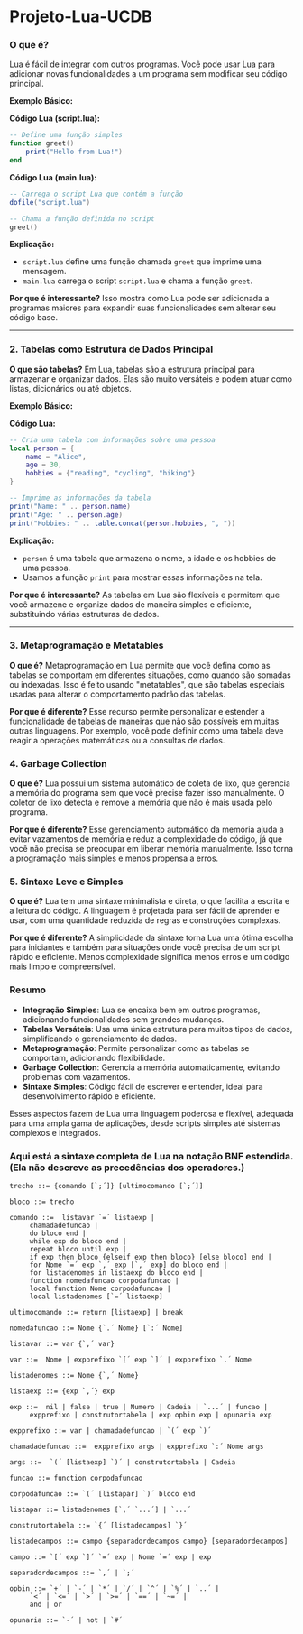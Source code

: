 # Projeto-Lua-UCDB
### O que é?

Lua é fácil de integrar com outros programas. Você pode usar Lua para adicionar novas funcionalidades a um programa sem modificar seu código principal.

**Exemplo Básico:**

**Código Lua (script.lua):**

```lua
-- Define uma função simples
function greet()
    print("Hello from Lua!")
end
```

**Código Lua (main.lua):**

```lua
-- Carrega o script Lua que contém a função
dofile("script.lua")

-- Chama a função definida no script
greet()
```

**Explicação:**
- `script.lua` define uma função chamada `greet` que imprime uma mensagem.
- `main.lua` carrega o script `script.lua` e chama a função `greet`.

**Por que é interessante?**
Isso mostra como Lua pode ser adicionada a programas maiores para expandir suas funcionalidades sem alterar seu código base.

---

### 2. **Tabelas como Estrutura de Dados Principal**

**O que são tabelas?**
Em Lua, tabelas são a estrutura principal para armazenar e organizar dados. Elas são muito versáteis e podem atuar como listas, dicionários ou até objetos.

**Exemplo Básico:**

**Código Lua:**

```lua
-- Cria uma tabela com informações sobre uma pessoa
local person = {
    name = "Alice",
    age = 30,
    hobbies = {"reading", "cycling", "hiking"}
}

-- Imprime as informações da tabela
print("Name: " .. person.name)
print("Age: " .. person.age)
print("Hobbies: " .. table.concat(person.hobbies, ", "))
```

**Explicação:**
- `person` é uma tabela que armazena o nome, a idade e os hobbies de uma pessoa.
- Usamos a função `print` para mostrar essas informações na tela.

**Por que é interessante?**
As tabelas em Lua são flexíveis e permitem que você armazene e organize dados de maneira simples e eficiente, substituindo várias estruturas de dados.

---

### 3. **Metaprogramação e Metatables**

**O que é?**
Metaprogramação em Lua permite que você defina como as tabelas se comportam em diferentes situações, como quando são somadas ou indexadas. Isso é feito usando "metatables", que são tabelas especiais usadas para alterar o comportamento padrão das tabelas.

**Por que é diferente?**
Esse recurso permite personalizar e estender a funcionalidade de tabelas de maneiras que não são possíveis em muitas outras linguagens. Por exemplo, você pode definir como uma tabela deve reagir a operações matemáticas ou a consultas de dados.

### 4. **Garbage Collection**

**O que é?**
Lua possui um sistema automático de coleta de lixo, que gerencia a memória do programa sem que você precise fazer isso manualmente. O coletor de lixo detecta e remove a memória que não é mais usada pelo programa.

**Por que é diferente?**
Esse gerenciamento automático da memória ajuda a evitar vazamentos de memória e reduz a complexidade do código, já que você não precisa se preocupar em liberar memória manualmente. Isso torna a programação mais simples e menos propensa a erros.

### 5. **Sintaxe Leve e Simples**

**O que é?**
Lua tem uma sintaxe minimalista e direta, o que facilita a escrita e a leitura do código. A linguagem é projetada para ser fácil de aprender e usar, com uma quantidade reduzida de regras e construções complexas.

**Por que é diferente?**
A simplicidade da sintaxe torna Lua uma ótima escolha para iniciantes e também para situações onde você precisa de um script rápido e eficiente. Menos complexidade significa menos erros e um código mais limpo e compreensível.

### Resumo

- **Integração Simples**: Lua se encaixa bem em outros programas, adicionando funcionalidades sem grandes mudanças.
- **Tabelas Versáteis**: Usa uma única estrutura para muitos tipos de dados, simplificando o gerenciamento de dados.
- **Metaprogramação**: Permite personalizar como as tabelas se comportam, adicionando flexibilidade.
- **Garbage Collection**: Gerencia a memória automaticamente, evitando problemas com vazamentos.
- **Sintaxe Simples**: Código fácil de escrever e entender, ideal para desenvolvimento rápido e eficiente.

Esses aspectos fazem de Lua uma linguagem poderosa e flexível, adequada para uma ampla gama de aplicações, desde scripts simples até sistemas complexos e integrados.


### Aqui está a sintaxe completa de Lua na notação BNF estendida. (Ela não descreve as precedências dos operadores.)

	trecho ::= {comando [`;´]} [ultimocomando [`;´]]

	bloco ::= trecho

	comando ::=  listavar `=´ listaexp | 
		 chamadadefuncao | 
		 do bloco end | 
		 while exp do bloco end | 
		 repeat bloco until exp | 
		 if exp then bloco {elseif exp then bloco} [else bloco] end | 
		 for Nome `=´ exp `,´ exp [`,´ exp] do bloco end | 
		 for listadenomes in listaexp do bloco end | 
		 function nomedafuncao corpodafuncao | 
		 local function Nome corpodafuncao | 
		 local listadenomes [`=´ listaexp] 

	ultimocomando ::= return [listaexp] | break

	nomedafuncao ::= Nome {`.´ Nome} [`:´ Nome]

	listavar ::= var {`,´ var}

	var ::=  Nome | expprefixo `[´ exp `]´ | expprefixo `.´ Nome 

	listadenomes ::= Nome {`,´ Nome}

	listaexp ::= {exp `,´} exp

	exp ::=  nil | false | true | Numero | Cadeia | `...´ | funcao | 
		 expprefixo | construtortabela | exp opbin exp | opunaria exp 

	expprefixo ::= var | chamadadefuncao | `(´ exp `)´

	chamadadefuncao ::=  expprefixo args | expprefixo `:´ Nome args 

	args ::=  `(´ [listaexp] `)´ | construtortabela | Cadeia 

	funcao ::= function corpodafuncao

	corpodafuncao ::= `(´ [listapar] `)´ bloco end

	listapar ::= listadenomes [`,´ `...´] | `...´

	construtortabela ::= `{´ [listadecampos] `}´

	listadecampos ::= campo {separadordecampos campo} [separadordecampos]

	campo ::= `[´ exp `]´ `=´ exp | Nome `=´ exp | exp

	separadordecampos ::= `,´ | `;´

	opbin ::= `+´ | `-´ | `*´ | `/´ | `^´ | `%´ | `..´ | 
		 `<´ | `<=´ | `>´ | `>=´ | `==´ | `~=´ | 
		 and | or

	opunaria ::= `-´ | not | `#´
